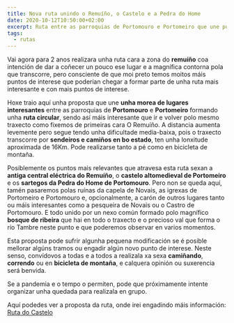 ```yaml
---
title: Nova ruta unindo o Remuíño, o Castelo e a Pedra do Home
date: 2020-10-12T10:50:00+02:00
excerpt: Ruta entre as parroquias de Portomouro e Portomeiro que une puntos relevantes como o Remuíño, o Castelo e a Pedra do Home nunha contorna magnífica formada polo val do río Tambre
tags:
  - rutas
---
```


Vai agora para 2 anos realizara unha ruta cara a zona do **remuíño** coa intención de dar a coñecer un pouco ese lugar e a magnífica contorna pola que transcorre, pero consciente de que moi preto temos moitos máis puntos de interese que poderían chegar a formar parte de unha ruta mais interesante e con mais puntos de interese.

Hoxe traio aquí unha proposta que une **unha morea de lugares interesantes** entre as parroquias de **Portomouro** e **Portomeiro** formando unha **ruta circular**, sendo así máis interesante que ir e volver polo mesmo traxecto como fixemos de primeiras cara O Remuíño. A distancia aumenta levemente pero segue tendo unha dificultade media-baixa, pois o traxecto transcorre por **sendeiros e camiños en bo estado**, ten unha lonxitude aproximada de 16Km. Pode realizarse tanto a pé como en bicicleta de montaña.

Posiblemente os puntos mais relevantes que atravesa esta ruta sexan a **antiga central eléctrica do Remuíño**, o **castelo altomedieval de Portomeiro** e os **sartegos da Pedra do Home de Portomouro**. Pero non se queda aquí, tamén pasaremos polas ruínas da capela de Novais, as igrexas de Portomeiro e Portomouro e, opcionalmente, a carón de outros lugares tanto ou máis interesantes como a pesqueira de Novais ou o Castro de Portomouro. E todo unido por un nexo común formado polo magnífico **bosque de ribeira** que hai en todo o traxecto e o precioso val que forma o río Tambre neste punto e que poderemos observar en varios momentos.

Esta proposta pode sufrir algunha pequena modificación se é posible mellorar algúns tramos ou engadir algún novo punto de interese. Neste senso, convídovos a todas e a todos a realizala xa sexa **camiñando**, **correndo** ou en **bicicleta de montaña**, e calquera opinión ou suxerencia será benvida.

Se a pandemia e o tempo o permiten, pode que próximamente intente organizar unha quedada para realizala en grupo.

Aquí podedes ver a proposta da ruta, onde irei engadindo máis información: [Ruta do Castelo](/ruta-castelo)
